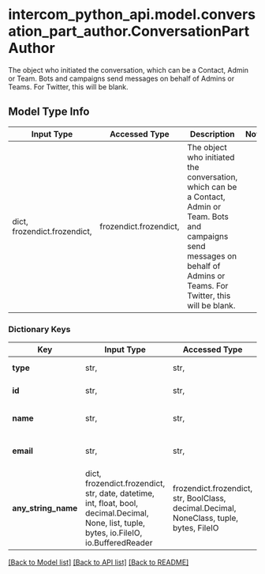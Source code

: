 # intercom_python_api.model.conversation_part_author.ConversationPartAuthor

The object who initiated the conversation, which can be a Contact, Admin or Team. Bots and campaigns send messages on behalf of Admins or Teams. For Twitter, this will be blank.

## Model Type Info
Input Type | Accessed Type | Description | Notes
------------ | ------------- | ------------- | -------------
dict, frozendict.frozendict,  | frozendict.frozendict,  | The object who initiated the conversation, which can be a Contact, Admin or Team. Bots and campaigns send messages on behalf of Admins or Teams. For Twitter, this will be blank. | 

### Dictionary Keys
Key | Input Type | Accessed Type | Description | Notes
------------ | ------------- | ------------- | ------------- | -------------
**type** | str,  | str,  | The type of the author | [optional] 
**id** | str,  | str,  | The id of the author | [optional] 
**name** | str,  | str,  | The name of the author | [optional] 
**email** | str,  | str,  | The email of the author | [optional] 
**any_string_name** | dict, frozendict.frozendict, str, date, datetime, int, float, bool, decimal.Decimal, None, list, tuple, bytes, io.FileIO, io.BufferedReader | frozendict.frozendict, str, BoolClass, decimal.Decimal, NoneClass, tuple, bytes, FileIO | any string name can be used but the value must be the correct type | [optional]

[[Back to Model list]](../../README.md#documentation-for-models) [[Back to API list]](../../README.md#documentation-for-api-endpoints) [[Back to README]](../../README.md)

